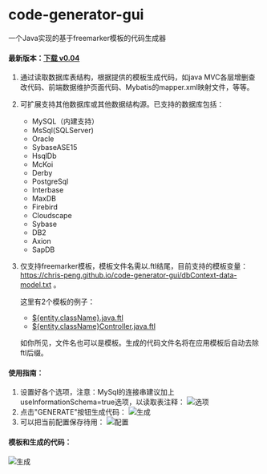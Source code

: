 # code-generator-gui
一个Java实现的基于freemarker模板的代码生成器

#### 最新版本：[下载 v0.04](https://github.com/chris-peng/code-generator-gui/releases/download/0.0.4/code-generator-gui-0.0.4.jar)

1. 通过读取数据库表结构，根据提供的模板生成代码，如java MVC各层增删查改代码、前端数据维护页面代码、Mybatis的mapper.xml映射文件，等等。
2. 可扩展支持其他数据库或其他数据结构源。已支持的数据库包括：
    * MySQL（内建支持）
    * MsSql(SQLServer)
    * Oracle
    * SybaseASE15
    * HsqlDb
    * McKoi
    * Derby
    * PostgreSql
    * Interbase
    * MaxDB
    * Firebird
    * Cloudscape
    * Sybase
    * DB2
    * Axion
    * SapDB
3. 仅支持freemarker模板，模板文件名需以.ftl结尾，目前支持的模板变量：https://chris-peng.github.io/code-generator-gui/dbContext-data-model.txt 。

    这里有2个模板的例子：
    * [${entity.className}.java.ftl](https://github.com/chris-peng/code-generator-gui/blob/master/docs/testTpl/%24%7Bentity.className%7D.java.ftl)
    * [${entity.className}Controller.java.ftl](https://github.com/chris-peng/code-generator-gui/blob/master/docs/testTpl/%24%7Bentity.className%7DController.java.ftl)
    
    如你所见，文件名也可以是模板。生成的代码文件名将在应用模板后自动去除ftl后缀。

#### 使用指南：
1. 设置好各个选项，注意：MySql的连接串建议加上useInformationSchema=true选项，以读取表注释：
![选项](https://chris-peng.github.io/code-generator-gui/imgs/help1.png)
2. 点击"GENERATE"按钮生成代码：
![生成](https://chris-peng.github.io/code-generator-gui/imgs/help2.png)
3. 可以把当前配置保存待用：
![配置](https://chris-peng.github.io/code-generator-gui/imgs/help3.png)


#### 模板和生成的代码：
![生成](https://chris-peng.github.io/code-generator-gui/imgs/tplANDcode.png)

